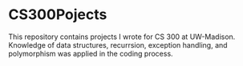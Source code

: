 # CS300Pojects
This repository contains projects I wrote for CS 300 at UW-Madison. Knowledge of data structures, recurrsion, exception handling, and polymorphism was applied in the coding process.

